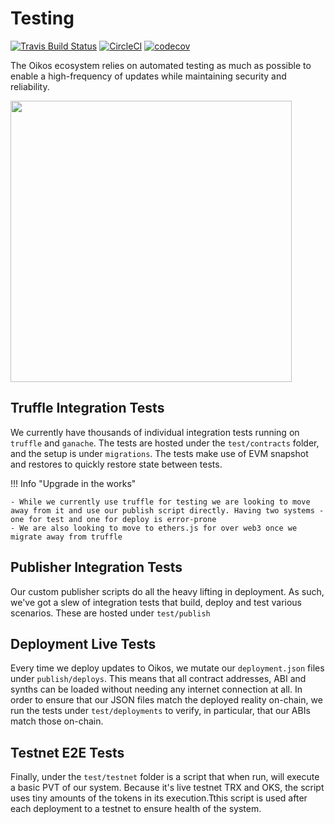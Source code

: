 # Testing

[![Travis Build Status](https://travis-ci.org/Synthetixio/oikos.svg?branch=master)](https://travis-ci.org/Synthetixio/oikos)
[![CircleCI](https://circleci.com/gh/Synthetixio/oikos.svg?style=svg)](https://circleci.com/gh/Synthetixio/oikos)
[![codecov](https://codecov.io/gh/Synthetixio/oikos/branch/develop/graph/badge.svg)](https://codecov.io/gh/Synthetixio/oikos)

The Oikos ecosystem relies on automated testing as much as possible to enable a high-frequency of updates while maintaining security and reliability.

<img src="/img/misc/testing.png" width="450px" />

## Truffle Integration Tests

We currently have thousands of individual integration tests running on `truffle` and `ganache`. The tests are hosted under the `test/contracts` folder, and the setup is under `migrations`. The tests make use of EVM snapshot and restores to quickly restore state between tests.

!!! Info "Upgrade in the works"

    - While we currently use truffle for testing we are looking to move away from it and use our publish script directly. Having two systems - one for test and one for deploy is error-prone
    - We are also looking to move to ethers.js for over web3 once we migrate away from truffle

## Publisher Integration Tests

Our custom publisher scripts do all the heavy lifting in deployment. As such, we've got a slew of integration tests that build, deploy and test various scenarios. These are hosted under `test/publish`

## Deployment Live Tests

Every time we deploy updates to Oikos, we mutate our `deployment.json` files under `publish/deploys`. This means that all contract addresses, ABI and synths can be loaded without needing any internet connection at all. In order to ensure that our JSON files match the deployed reality on-chain, we run the tests under `test/deployments` to verify, in particular, that our ABIs match those on-chain.

## Testnet E2E Tests

Finally, under the `test/testnet` folder is a script that when run, will execute a basic PVT of our system. Because it's live testnet TRX and OKS, the script uses tiny amounts of the tokens in its execution.Tthis script is used after each deployment to a testnet to ensure health of the system.
